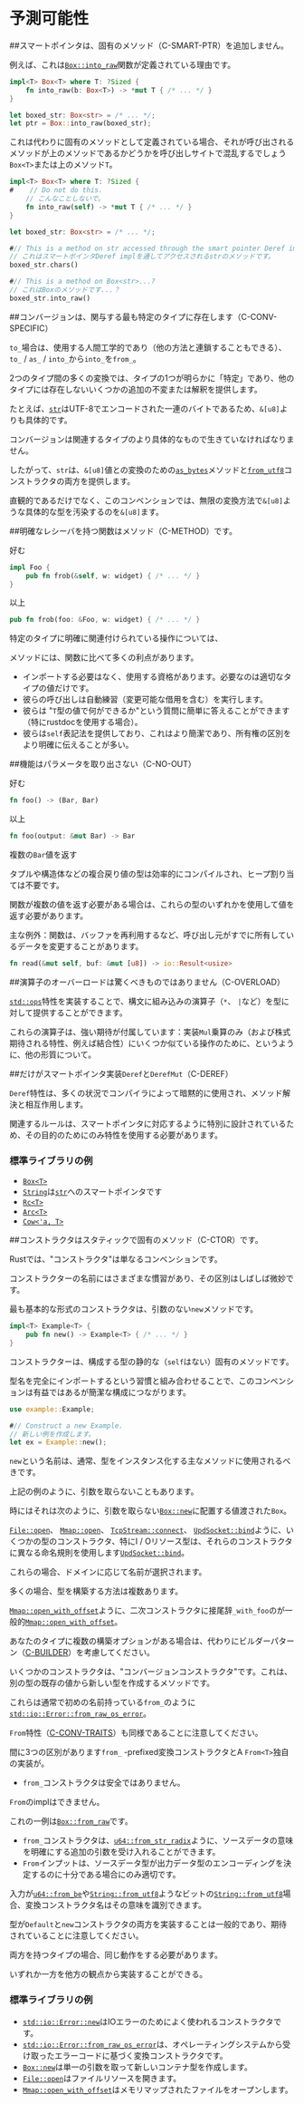 # <!--Predictability--> 予測可能性


<span id="c-smart-ptr"></span><!--## Smart pointers do not add inherent methods (C-SMART-PTR)-->
##スマートポインタは、固有のメソッド（C-SMART-PTR）を追加しません。

<!--For example, this is why the [`Box::into_raw`] function is defined the way it is.-->
例えば、これは[`Box::into_raw`]関数が定義されている理由です。

[`Box::into_raw`]: https://doc.rust-lang.org/std/boxed/struct.Box.html#method.into_raw

```rust
impl<T> Box<T> where T: ?Sized {
    fn into_raw(b: Box<T>) -> *mut T { /* ... */ }
}

let boxed_str: Box<str> = /* ... */;
let ptr = Box::into_raw(boxed_str);
```

<!--If this were defined as an inherent method instead, it would be confusing at the call site whether the method being called is a method on `Box<T>` or a method on `T`.-->
これは代わりに固有のメソッドとして定義されている場合、それが呼び出されるメソッドが上のメソッドであるかどうかを呼び出しサイトで混乱するでしょう`Box<T>`または上のメソッド`T`。

```rust
impl<T> Box<T> where T: ?Sized {
#    // Do not do this.
    // こんなことしないで。
    fn into_raw(self) -> *mut T { /* ... */ }
}

let boxed_str: Box<str> = /* ... */;

#// This is a method on str accessed through the smart pointer Deref impl.
// これはスマートポインタDeref implを通してアクセスされるstrのメソッドです。
boxed_str.chars()

#// This is a method on Box<str>...?
// これはBoxのメソッドです...？
boxed_str.into_raw()
```


<span id="c-conv-specific"></span><!--## Conversions live on the most specific type involved (C-CONV-SPECIFIC)-->
##コンバージョンは、関与する最も特定のタイプに存在します（C-CONV-SPECIFIC）

<!--When in doubt, prefer `to_` / `as_` / `into_` to `from_`, because they are more ergonomic to use (and can be chained with other methods).-->
`to_`場合は、使用する人間工学的であり（他の方法と連鎖することもできる）、`to_` / `as_` / `into_`から`into_`を`from_`。

<!--For many conversions between two types, one of the types is clearly more "specific": it provides some additional invariant or interpretation that is not present in the other type.-->
2つのタイプ間の多くの変換では、タイプの1つが明らかに「特定」であり、他のタイプには存在しないいくつかの追加の不変または解釈を提供します。
<!--For example, [`str`] is more specific than `&[u8]`, since it is a UTF-8 encoded sequence of bytes.-->
たとえば、[`str`]はUTF-8でエンコードされた一連のバイトであるため、`&[u8]`よりも具体的です。

[`str`]: https://doc.rust-lang.org/std/primitive.str.html

<!--Conversions should live with the more specific of the involved types.-->
コンバージョンは関連するタイプのより具体的なもので生きていなければなりません。
<!--Thus, `str` provides both the [`as_bytes`] method and the [`from_utf8`] constructor for converting to and from `&[u8]` values.-->
したがって、`str`は、`&[u8]`値との変換のための[`as_bytes`]メソッドと[`from_utf8`]コンストラクタの両方を提供します。
<!--Besides being intuitive, this convention avoids polluting concrete types like `&[u8]` with endless conversion methods.-->
直観的であるだけでなく、このコンベンションでは、無限の変換方法で`&[u8]`ような具体的な型を汚染するのを`&[u8]`ます。

<!--[`as_bytes`]: https://doc.rust-lang.org/std/primitive.str.html#method.as_bytes
 [`from_utf8`]: https://doc.rust-lang.org/std/str/fn.from_utf8.html
-->
[`as_bytes`]: https://doc.rust-lang.org/std/primitive.str.html#method.as_bytes
 [`from_utf8`]: https://doc.rust-lang.org/std/str/fn.from_utf8.html



<span id="c-method"></span><!--## Functions with a clear receiver are methods (C-METHOD)-->
##明確なレシーバを持つ関数はメソッド（C-METHOD）です。

<!--Prefer-->
好む

```rust
impl Foo {
    pub fn frob(&self, w: widget) { /* ... */ }
}
```

<!--over-->
以上

```rust
pub fn frob(foo: &Foo, w: widget) { /* ... */ }
```

<!--for any operation that is clearly associated with a particular type.-->
特定のタイプに明確に関連付けられている操作については、

<!--Methods have numerous advantages over functions:-->
メソッドには、関数に比べて多くの利点があります。

* <!--They do not need to be imported or qualified to be used: all you need is a value of the appropriate type.-->
   インポートする必要はなく、使用する資格があります。必要なのは適切なタイプの値だけです。
* <!--Their invocation performs autoborrowing (including mutable borrows).-->
   彼らの呼び出しは自動練習（変更可能な借用を含む）を実行します。
* <!--They make it easy to answer the question "what can I do with a value of type `T` "(especially when using rustdoc).-->
   彼らは "`T`型の値で何ができるか"という質問に簡単に答えることができます（特にrustdocを使用する場合）。
* <!--They provide `self` notation, which is more concise and often more clearly conveys ownership distinctions.-->
   彼らは`self`表記法を提供しており、これはより簡潔であり、所有権の区別をより明確に伝えることが多い。


<span id="c-no-out"></span><!--## Functions do not take out-parameters (C-NO-OUT)-->
##機能はパラメータを取り出さない（C-NO-OUT）

<!--Prefer-->
好む

```rust
fn foo() -> (Bar, Bar)
```

<!--over-->
以上

```rust
fn foo(output: &mut Bar) -> Bar
```

<!--for returning multiple `Bar` values.-->
複数の`Bar`値を返す

<!--Compound return types like tuples and structs are efficiently compiled and do not require heap allocation.-->
タプルや構造体などの複合戻り値の型は効率的にコンパイルされ、ヒープ割り当ては不要です。
<!--If a function needs to return multiple values, it should do so via one of these types.-->
関数が複数の値を返す必要がある場合は、これらの型のいずれかを使用して値を返す必要があります。

<!--The primary exception: sometimes a function is meant to modify data that the caller already owns, for example to re-use a buffer:-->
主な例外：関数は、バッファを再利用するなど、呼び出し元がすでに所有しているデータを変更することがあります。

```rust
fn read(&mut self, buf: &mut [u8]) -> io::Result<usize>
```


<span id="c-overload"></span><!--## Operator overloads are unsurprising (C-OVERLOAD)-->
##演算子のオーバーロードは驚くべきものではありません（C-OVERLOAD）

<!--Operators with built in syntax (`*`, `|`, and so on) can be provided for a type by implementing the traits in [`std::ops`].-->
[`std::ops`]特性を実装することで、構文に組み込みの演算子（`*`、 `|`など）を型に対して提供することができます。
<!--These operators come with strong expectations: implement `Mul` only for an operation that bears some resemblance to multiplication (and shares the expected properties, eg associativity), and so on for the other traits.-->
これらの演算子は、強い期待が付属しています：実装`Mul`乗算のみ（および株式期待される特性、例えば結合性）にいくつか似ている操作のために、というように、他の形質について。

[`std::ops`]: https://doc.rust-lang.org/std/ops/index.html#traits


<span id="c-deref"></span><!--## Only smart pointers implement `Deref` and `DerefMut` (C-DEREF)-->
##だけがスマートポインタ実装`Deref`と`DerefMut`（C-DEREF）

<!--The `Deref` traits are used implicitly by the compiler in many circumstances, and interact with method resolution.-->
`Deref`特性は、多くの状況でコンパイラによって暗黙的に使用され、メソッド解決と相互作用します。
<!--The relevant rules are designed specifically to accommodate smart pointers, and so the traits should be used only for that purpose.-->
関連するルールは、スマートポインタに対応するように特別に設計されているため、その目的のためにのみ特性を使用する必要があります。

### <!--Examples from the standard library--> 標準ライブラリの例

- [`Box<T>`](https://doc.rust-lang.org/std/boxed/struct.Box.html)
- <!--[`String`](https://doc.rust-lang.org/std/string/struct.String.html) is a smart pointer to [`str`](https://doc.rust-lang.org/std/primitive.str.html)-->
   [`String`](https://doc.rust-lang.org/std/string/struct.String.html)は[`str`](https://doc.rust-lang.org/std/primitive.str.html)へのスマートポインタです
- [`Rc<T>`](https://doc.rust-lang.org/std/rc/struct.Rc.html)
- [`Arc<T>`](https://doc.rust-lang.org/std/sync/struct.Arc.html)
- [`Cow<'a, T>`](https://doc.rust-lang.org/std/borrow/enum.Cow.html)


<span id="c-ctor"></span><!--## Constructors are static, inherent methods (C-CTOR)-->
##コンストラクタはスタティックで固有のメソッド（C-CTOR）です。

<!--In Rust, "constructors"are just a convention.-->
Rustでは、"コンストラクタ"は単なるコンベンションです。
<!--There are a variety of conventions around constructor naming, and the distinctions are often subtle.-->
コンストラクターの名前にはさまざまな慣習があり、その区別はしばしば微妙です。

<!--A constructor in its most basic form is a `new` method with no arguments.-->
最も基本的な形式のコンストラクタは、引数のない`new`メソッドです。

```rust
impl<T> Example<T> {
    pub fn new() -> Example<T> { /* ... */ }
}
```

<!--Constructors are static (no `self`) inherent methods for the type that they construct.-->
コンストラクターは、構成する型の静的な（`self`はない）固有のメソッドです。
<!--Combined with the practice of fully importing type names, this convention leads to informative but concise construction:-->
型名を完全にインポートするという習慣と組み合わせることで、このコンベンションは有益ではあるが簡潔な構成につながります。

```rust
use example::Example;

#// Construct a new Example.
// 新しい例を作成します。
let ex = Example::new();
```

<!--The name `new` should generally be used for the primary method of instantiating a type.-->
`new`という名前は、通常、型をインスタンス化する主なメソッドに使用されるべきです。
<!--Sometimes it takes no arguments, as in the examples above.-->
上記の例のように、引数を取らないこともあります。
<!--Sometimes it does take arguments, like [`Box::new`] which is passed the value to place in the `Box`.-->
時にはそれは次のように、引数を取らない[`Box::new`]に配置する値渡された`Box`。

<!--Some types' constructors, most notably I/O resource types, use distinct naming conventions for their constructors, as in [`File::open`], [`Mmap::open`], [`TcpStream::connect`], and [`UpdSocket::bind`].-->
[`File::open`]、 [`Mmap::open`]、 [`TcpStream::connect`]、 [`UpdSocket::bind`]ように、いくつかの型のコンストラクタ、特にI / Oリソース型は、それらのコンストラクタに異なる命名規則を使用します[`UpdSocket::bind`]。
<!--In these cases names are chosen as appropriate for the domain.-->
これらの場合、ドメインに応じて名前が選択されます。

<!--Often there are multiple ways to construct a type.-->
多くの場合、型を構築する方法は複数あります。
<!--It's common in these cases for secondary constructors to be suffixed `_with_foo`, as in [`Mmap::open_with_offset`].-->
[`Mmap::open_with_offset`]ように、二次コンストラクタに接尾辞`_with_foo`のが一般的[`Mmap::open_with_offset`]。
<!--If your type has a multiplicity of construction options though, consider the builder pattern ([C-BUILDER]) instead.-->
あなたのタイプに複数の構築オプションがある場合は、代わりにビルダーパターン（[C-BUILDER]）を考慮してください。

<!--Some constructors are "conversion constructors", methods that create a new type from an existing value of a different type.-->
いくつかのコンストラクタは、"コンバージョンコンストラクタ"です。これは、別の型の既存の値から新しい型を作成するメソッドです。
<!--These typically have names begining with `from_` as in [`std::io::Error::from_raw_os_error`].-->
これらは通常で初めの名前持っている`from_`のように[`std::io::Error::from_raw_os_error`]。
<!--Note also though the `From` trait ([C-CONV-TRAITS]), which is quite similar.-->
`From`特性（[C-CONV-TRAITS]）も同様であることに注意してください。
<!--There are three distinctions between a `from_` -prefixed conversion constructor and a `From<T>` impl.-->
間に3つの区別があります`from_` -prefixed変換コンストラクタとA `From<T>`独自の実装が。

- <!--A `from_` constructor can be unsafe;-->
   `from_`コンストラクタは安全ではありません。
<!--a `From` impl cannot.-->
   `From`のimplはできません。
<!--One example of this is [`Box::from_raw`].-->
   これの一例は[`Box::from_raw`]です。
- <!--A `from_` constructor can accept additional arguments to disambiguate the meaning of the source data, as in [`u64::from_str_radix`].-->
   `from_`コンストラクタは、[`u64::from_str_radix`]ように、ソースデータの意味を明確にする追加の引数を受け入れることができます。
- <!--A `From` impl is only appropriate when the source data type is sufficient to determine the encoding of the output data type.-->
   `From`インプットは、ソースデータ型が出力データ型のエンコーディングを決定するのに十分である場合にのみ適切です。
<!--When the input is just a bag of bits like in [`u64::from_be`] or [`String::from_utf8`], the conversion constructor name is able to identify their meaning.-->
   入力が[`u64::from_be`]や[`String::from_utf8`]ようなビットの[`String::from_utf8`]場合、変換コンストラクタ名はその意味を識別できます。

<!--[`Box::from_raw`]: https://doc.rust-lang.org/std/boxed/struct.Box.html#method.from_raw
 [`u64::from_str_radix`]: https://doc.rust-lang.org/std/primitive.u64.html#method.from_str_radix
 [`u64::from_be`]: https://doc.rust-lang.org/std/primitive.u64.html#method.from_be
 [`String::from_utf8`]: https://doc.rust-lang.org/std/string/struct.String.html#method.from_utf8
-->
[`Box::from_raw`]: https://doc.rust-lang.org/std/boxed/struct.Box.html#method.from_raw
 [`u64::from_str_radix`]: https://doc.rust-lang.org/std/primitive.u64.html#method.from_str_radix
 [`u64::from_be`]: https://doc.rust-lang.org/std/primitive.u64.html#method.from_be
 [`String::from_utf8`]: https://doc.rust-lang.org/std/string/struct.String.html#method.from_utf8


<!--Note that it is common and expected for types to implement both `Default` and a `new` constructor.-->
型が`Default`と`new`コンストラクタの両方を実装することは一般的であり、期待されていることに注意してください。
<!--For types that have both, they should have the same behavior.-->
両方を持つタイプの場合、同じ動作をする必要があります。
<!--Either one may be implemented in terms of the other.-->
いずれか一方を他方の観点から実装することができる。

<!--[C-BUILDER]: type-safety.html#c-builder
 [C-CONV-TRAITS]: interoperability.html#c-conv-traits
-->
[C-BUILDER]: type-safety.html#c-builder
 [C-CONV-TRAITS]: interoperability.html#c-conv-traits


### <!--Examples from the standard library--> 標準ライブラリの例

- <!--[`std::io::Error::new`] is the commonly used constructor for an IO error.-->
   [`std::io::Error::new`]はIOエラーのためによく使われるコンストラクタです。
- <!--[`std::io::Error::from_raw_os_error`] is a conversion constructor based on an error code received from the operating system.-->
   [`std::io::Error::from_raw_os_error`]は、オペレーティングシステムから受け取ったエラーコードに基づく変換コンストラクタです。
- <!--[`Box::new`] creates a new container type, taking a single argument.-->
   [`Box::new`]は単一の引数を取って新しいコンテナ型を作成します。
- <!--[`File::open`] opens a file resource.-->
   [`File::open`]はファイルリソースを開きます。
- <!--[`Mmap::open_with_offset`] opens a memory-mapped file, with additional options.-->
   [`Mmap::open_with_offset`]はメモリマップされたファイルをオープンします。

<!--[`File::open`]: https://doc.rust-lang.org/stable/std/fs/struct.File.html#method.open
 [`Mmap::open`]: https://docs.rs/memmap/0.5.2/memmap/struct.Mmap.html#method.open
 [`Mmap::open_with_offset`]: https://docs.rs/memmap/0.5.2/memmap/struct.Mmap.html#method.open_with_offset
 [`TcpStream::connect`]: https://doc.rust-lang.org/stable/std/net/struct.TcpStream.html#method.connect
 [`UpdSocket::bind`]: https://doc.rust-lang.org/stable/std/net/struct.UdpSocket.html#method.bind
 [`std::io::Error::new`]: https://doc.rust-lang.org/std/io/struct.Error.html#method.new
 [`std::io::Error::from_raw_os_error`]: https://doc.rust-lang.org/std/io/struct.Error.html#method.from_raw_os_error
 [`Box::new`]: https://doc.rust-lang.org/stable/std/boxed/struct.Box.html#method.new
-->
[`File::open`]: https://doc.rust-lang.org/stable/std/fs/struct.File.html#method.open
 [`Mmap::open`]: https://docs.rs/memmap/0.5.2/memmap/struct.Mmap.html#method.open
 [`Mmap::open_with_offset`]: https://docs.rs/memmap/0.5.2/memmap/struct.Mmap.html#method.open_with_offset
 [`TcpStream::connect`]: https://doc.rust-lang.org/stable/std/net/struct.TcpStream.html#method.connect
 [`UpdSocket::bind`]: https://doc.rust-lang.org/stable/std/net/struct.UdpSocket.html#method.bind
 [`std::io::Error::new`]: https://doc.rust-lang.org/std/io/struct.Error.html#method.new
 [`std::io::Error::from_raw_os_error`]: https://doc.rust-lang.org/std/io/struct.Error.html#method.from_raw_os_error
 [`Box::new`]: https://doc.rust-lang.org/stable/std/boxed/struct.Box.html#method.new


